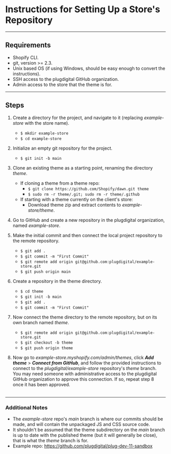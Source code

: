 # Instructions for Setting Up a Store's Repository

---

## Requirements
- Shopify CLI.
- git, version >= 2.3.
- Unix based OS (if using Windows, should be easy enough to convert the instructions).
- SSH access to the plugdigital GitHub organization.
- Admin access to the store that the theme is for.

---

## Steps
1. Create a directory for the project, and navigate to it (replacing *example-store* with the store name).
	- `$ mkdir example-store`
	- `$ cd example-store`


2. Initialize an empty git repository for the project.
	- `$ git init -b main`


3. Clone an existing theme as a starting point, renaming the directory *theme*.
	- If cloning a theme from a theme repo:
		- `$ git clone https://github.com/Shopify/dawn.git theme`
		- `$ sudo rm -r theme/.git; sudo rm -r theme/.github`
	- If starting with a theme currently on the client's store:
	 	- Download theme zip and extract contents to *example-store/theme*.


4. Go to GitHub and create a new repository in the plugdigital organization, named *example-store*.


5. Make the initial commit and then connect the local project repository to the remote repository.
	- `$ git add .`
	- `$ git commit -m "First Commit"`
	- `$ git remote add origin git@github.com:plugdigital/example-store.git`
	- `$ git push origin main`


6. Create a repository in the theme directory.
	- `$ cd theme`
	- `$ git init -b main`
	- `$ git add .`
	- `$ git commit -m "First Commit"`


7. Now connect the theme directory to the remote repository, but on its own branch named *theme*.
	- `$ git remote add origin git@github.com:plugdigital/example-store.git`
	- `$ git checkout -b theme`
	- `$ git push origin theme`


8. Now go to *example-store.myshopify.com/admin/themes*, click ***Add theme*** > ***Connect from GitHub***, and follow the provided instructions to connect to the *plugdigital/example-store* repository's *theme* branch. You may need someone with administrative access to the plugdigital GitHub organization to approve this connection. If so, repeat step 8 once it has been approved.
<br></br>

---

### Additional Notes
- The *example-store* repo's *main* branch is where our commits should be made, and will contain the unpackaged JS and CSS source code.
- It shouldn't be assumed that the theme subdirectory on the *main* branch is up to date with the published theme (but it will generally be close), that is what the *theme* branch is for.
- Example repo: https://github.com/plugdigital/plug-dev-11-sandbox
